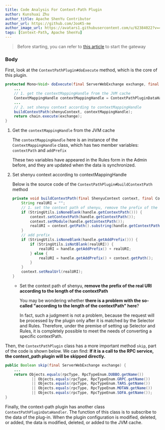 ```yaml
---
title: Code Analysis For Context-Path Plugin
author: Kunshuai Zhu
author_title: Apache ShenYu Contributor
author_url: https://github.com/JooKS-me
author_image_url: https://avatars1.githubusercontent.com/u/62384022?v=4
tags: [Context-Path, Apache ShenYu]
---
```


> Before starting, you can refer to [this article](./start-demo) to start the gateway

### Body

First, look at the `ContextPathPlugin#doExecute` method, which is the core of this plugin.

```java
protected Mono<Void> doExecute(final ServerWebExchange exchange, final ShenyuPluginChain chain, final SelectorData selector, final RuleData rule) {
    ...
    // 1. get the contextMappingHandle from the JVM cache
    ContextMappingHandle contextMappingHandle = ContextPathPluginDataHandler.CACHED_HANDLE.get().obtainHandle(CacheKeyUtils.INST.getKey(rule));
    ...
    // 2. set shenyu context according to contextMappingHandle
    buildContextPath(shenyuContext, contextMappingHandle);
    return chain.execute(exchange);
}
```

1. Get the `contextMappingHandle` from the JVM cache

   The `contextMappingHandle` here is an instance of the `ContextMappingHandle` class, which has two member variables: `contextPath` and `addPrefix`

   These two variables have appeared in the Rules form in the Admin before, and they are updated when the data is synchronized.

2. Set shenyu context according to contextMappingHandle

   Below is the source code of the `ContextPathPlugin#buildContextPath` method

   ```java
   private void buildContextPath(final ShenyuContext context, final ContextMappingHandle handle) {
       String realURI = "";
       // 1. set the context path of shenyu, remove the prefix of the real URI according to the length of the contextPath
       if (StringUtils.isNoneBlank(handle.getContextPath())) {
           context.setContextPath(handle.getContextPath());
           context.setModule(handle.getContextPath());
           realURI = context.getPath().substring(handle.getContextPath().length());
       }
       // add prefix
       if (StringUtils.isNoneBlank(handle.getAddPrefix())) {
           if (StringUtils.isNotBlank(realURI)) {
               realURI = handle.getAddPrefix() + realURI;
           } else {
               realURI = handle.getAddPrefix() + context.getPath();
           }
       }
       context.setRealUrl(realURI);
   }
   ```

    - Set the context path of shenyu, **remove the prefix of the real URI according to the length of the contextPath**

      You may be wondering whether **there is a problem with the so-called "according to the length of the contextPath" here**?

      In fact, such a judgment is not a problem, because the request will be processed by the plugin only after it is matched by the Selector and Rules. Therefore, under the premise of setting up Selector and Rules, it is completely possible to meet the needs of converting a specific contextPath.

Then, the `ContextPathPlugin` class has a more important method `skip`, part of the code is shown below. We can find: **If it is a call to the RPC service, the context_path plugin will be skipped directly.**

```java
public Boolean skip(final ServerWebExchange exchange) {
    ...
    return Objects.equals(rpcType, RpcTypeEnum.DUBBO.getName())
            || Objects.equals(rpcType, RpcTypeEnum.GRPC.getName())
            || Objects.equals(rpcType, RpcTypeEnum.TARS.getName())
            || Objects.equals(rpcType, RpcTypeEnum.MOTAN.getName())
            || Objects.equals(rpcType, RpcTypeEnum.SOFA.getName());
}
```

Finally, the context-path plugin has another class `ContextPathPluginDataHandler`. The function of this class is to subscribe to the data of the plug-in. When the plugin configuration is modified, deleted, or added, the data is modified, deleted, or added to the JVM cache.
